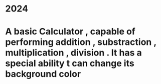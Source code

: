 # 2024
# A basic Calculator , capable of performing addition , substraction , multiplication , division . It has a special ability t can change its background color

